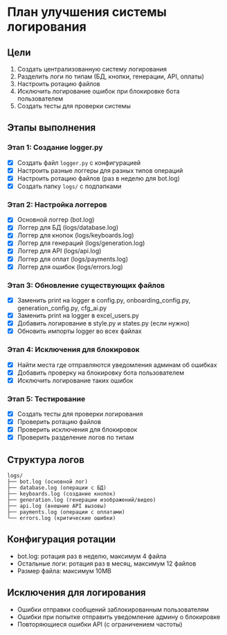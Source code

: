 # План улучшения системы логирования

## Цели
1. Создать централизованную систему логирования
2. Разделить логи по типам (БД, кнопки, генерации, API, оплаты)
3. Настроить ротацию файлов
4. Исключить логирование ошибок при блокировке бота пользователем
5. Создать тесты для проверки системы

## Этапы выполнения

### Этап 1: Создание logger.py
- [x] Создать файл `logger.py` с конфигурацией
- [x] Настроить разные логгеры для разных типов операций
- [x] Настроить ротацию файлов (раз в неделю для bot.log)
- [x] Создать папку `logs/` с подпапками

### Этап 2: Настройка логгеров
- [x] Основной логгер (bot.log)
- [x] Логгер для БД (logs/database.log)
- [x] Логгер для кнопок (logs/keyboards.log)
- [x] Логгер для генераций (logs/generation.log)
- [x] Логгер для API (logs/api.log)
- [x] Логгер для оплат (logs/payments.log)
- [x] Логгер для ошибок (logs/errors.log)

### Этап 3: Обновление существующих файлов
- [x] Заменить print на logger в config.py, onboarding_config.py, generation_config.py, cfg_ai.py
- [x] Заменить print на logger в excel_users.py
- [x] Добавить логирование в style.py и states.py (если нужно)
- [x] Обновить импорты logger во всех файлах

### Этап 4: Исключения для блокировок
- [x] Найти места где отправляются уведомления админам об ошибках
- [x] Добавить проверку на блокировку бота пользователем
- [x] Исключить логирование таких ошибок

### Этап 5: Тестирование
- [x] Создать тесты для проверки логирования
- [x] Проверить ротацию файлов
- [x] Проверить исключения для блокировок
- [x] Проверить разделение логов по типам

## Структура логов
```
logs/
├── bot.log (основной лог)
├── database.log (операции с БД)
├── keyboards.log (создание кнопок)
├── generation.log (генерации изображений/видео)
├── api.log (внешние API вызовы)
├── payments.log (операции с оплатами)
└── errors.log (критические ошибки)
```

## Конфигурация ротации
- bot.log: ротация раз в неделю, максимум 4 файла
- Остальные логи: ротация раз в месяц, максимум 12 файлов
- Размер файла: максимум 10MB

## Исключения для логирования
- Ошибки отправки сообщений заблокированным пользователям
- Ошибки при попытке отправить уведомление админу о блокировке
- Повторяющиеся ошибки API (с ограничением частоты)
